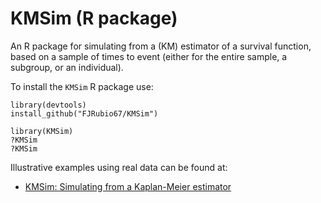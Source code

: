 # KMSim (R package)

An R package for simulating from a (KM) estimator of a survival function, based on a sample of times to event (either for the entire sample, a subgroup, or an individual).

To install the `KMSim` R package use:

```
library(devtools)
install_github("FJRubio67/KMSim")

library(KMSim)
?KMSim
?KMSim
```

Illustrative examples using real data can be found at:

- [KMSim: Simulating from a Kaplan-Meier estimator](https://rpubs.com/FJRubio/KMSim)
